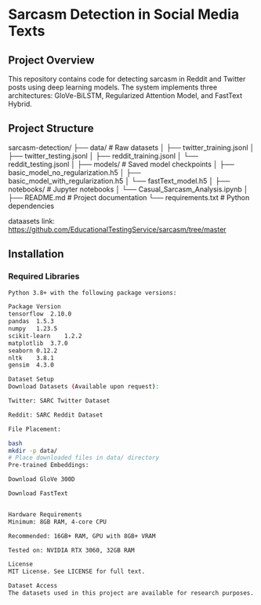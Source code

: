 
# Sarcasm Detection in Social Media Texts

## Project Overview
This repository contains code for detecting sarcasm in Reddit and Twitter posts using deep learning models. The system implements three architectures: GloVe-BiLSTM, Regularized Attention Model, and FastText Hybrid.

## Project Structure
sarcasm-detection/
├── data/ # Raw datasets
│ ├── twitter_training.jsonl
│ ├── twitter_testing.jsonl
│ ├── reddit_training.jsonl
│ └── reddit_testing.jsonl
│
├── models/ # Saved model checkpoints
│ ├── basic_model_no_regularization.h5
│ ├── basic_model_with_regularization.h5
│ └── fastText_model.h5
│
├── notebooks/ # Jupyter notebooks
│ └── Casual_Sarcasm_Analysis.ipynb
│
├── README.md # Project documentation
└── requirements.txt # Python dependencies

dataasets link: https://github.com/EducationalTestingService/sarcasm/tree/master

## Installation

### Required Libraries
```bash
Python 3.8+ with the following package versions:

Package	Version
tensorflow	2.10.0
pandas	1.5.3
numpy	1.23.5
scikit-learn	1.2.2
matplotlib	3.7.0
seaborn	0.12.2
nltk	3.8.1
gensim	4.3.0

Dataset Setup
Download Datasets (Available upon request):

Twitter: SARC Twitter Dataset

Reddit: SARC Reddit Dataset

File Placement:

bash
mkdir -p data/
# Place downloaded files in data/ directory
Pre-trained Embeddings:

Download GloVe 300D

Download FastText


Hardware Requirements
Minimum: 8GB RAM, 4-core CPU

Recommended: 16GB+ RAM, GPU with 8GB+ VRAM

Tested on: NVIDIA RTX 3060, 32GB RAM

License
MIT License. See LICENSE for full text.

Dataset Access
The datasets used in this project are available for research purposes. Contact your.name@institution.com for access requests.
